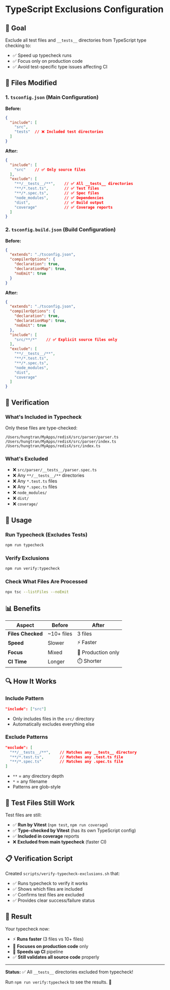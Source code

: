 # TypeScript Exclusions Configuration

## 🎯 Goal

Exclude all test files and `__tests__` directories from TypeScript type checking to:
- ✅ Speed up typecheck runs
- ✅ Focus only on production code
- ✅ Avoid test-specific type issues affecting CI

## 📁 Files Modified

### 1. `tsconfig.json` (Main Configuration)

**Before:**
```json
{
  "include": [
    "src",
    "tests"  // ❌ Included test directories
  ]
}
```

**After:**
```json
{
  "include": [
    "src"    // ✅ Only source files
  ],
  "exclude": [
    "**/__tests__/**",    // ✅ All __tests__ directories
    "**/*.test.ts",       // ✅ Test files
    "**/*.spec.ts",       // ✅ Spec files
    "node_modules",       // ✅ Dependencies
    "dist",               // ✅ Build output
    "coverage"            // ✅ Coverage reports
  ]
}
```

### 2. `tsconfig.build.json` (Build Configuration)

**Before:**
```json
{
  "extends": "./tsconfig.json",
  "compilerOptions": {
    "declaration": true,
    "declarationMap": true,
    "noEmit": true
  }
}
```

**After:**
```json
{
  "extends": "./tsconfig.json",
  "compilerOptions": {
    "declaration": true,
    "declarationMap": true,
    "noEmit": true
  },
  "include": [
    "src/**/*"    // ✅ Explicit source files only
  ],
  "exclude": [
    "**/__tests__/**",
    "**/*.test.ts",
    "**/*.spec.ts",
    "node_modules",
    "dist",
    "coverage"
  ]
}
```

## 🧪 Verification

### What's Included in Typecheck

Only these files are type-checked:
```
/Users/hungtran/MyApps/redisX/src/parser/parser.ts
/Users/hungtran/MyApps/redisX/src/parser/index.ts
/Users/hungtran/MyApps/redisX/src/index.ts
```

### What's Excluded

- ❌ `src/parser/__tests__/parser.spec.ts`
- ❌ Any `**/__tests__/**` directories
- ❌ Any `*.test.ts` files
- ❌ Any `*.spec.ts` files
- ❌ `node_modules/`
- ❌ `dist/`
- ❌ `coverage/`

## 🚀 Usage

### Run Typecheck (Excludes Tests)
```bash
npm run typecheck
```

### Verify Exclusions
```bash
npm run verify:typecheck
```

### Check What Files Are Processed
```bash
npx tsc --listFiles --noEmit
```

## 📊 Benefits

| Aspect | Before | After |
|--------|--------|-------|
| **Files Checked** | ~10+ files | 3 files |
| **Speed** | Slower | ⚡ Faster |
| **Focus** | Mixed | 🎯 Production only |
| **CI Time** | Longer | ⏱️ Shorter |

## 🔍 How It Works

### Include Pattern
```json
"include": ["src"]
```
- Only includes files in the `src/` directory
- Automatically excludes everything else

### Exclude Patterns
```json
"exclude": [
  "**/__tests__/**",    // Matches any __tests__ directory
  "**/*.test.ts",       // Matches any .test.ts file
  "**/*.spec.ts"        // Matches any .spec.ts file
]
```
- `**` = any directory depth
- `*` = any filename
- Patterns are glob-style

## 🧪 Test Files Still Work

Test files are still:
- ✅ **Run by Vitest** (`npm test`, `npm run coverage`)
- ✅ **Type-checked by Vitest** (has its own TypeScript config)
- ✅ **Included in coverage** reports
- ❌ **Excluded from main typecheck** (faster CI)

## 📋 Verification Script

Created `scripts/verify-typecheck-exclusions.sh` that:
- ✅ Runs typecheck to verify it works
- ✅ Shows which files are included
- ✅ Confirms test files are excluded
- ✅ Provides clear success/failure status

## 🎯 Result

Your typecheck now:
- ⚡ **Runs faster** (3 files vs 10+ files)
- 🎯 **Focuses on production code** only
- 🚀 **Speeds up CI** pipeline
- ✅ **Still validates all source code** properly

---

**Status:** ✅ All `__tests__` directories excluded from typecheck!

Run `npm run verify:typecheck` to see the results. 🚀
